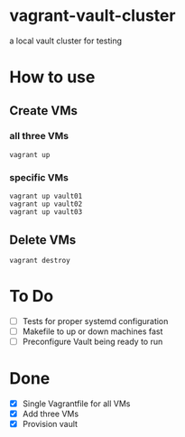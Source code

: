 # vagrant-vault-cluster
a local vault cluster for testing

# How to use
## Create VMs
### all three VMs
    vagrant up

### specific VMs
    vagrant up vault01
    vagrant up vault02
    vagrant up vault03
    
## Delete VMs
    vagrant destroy
    
# To Do
- [ ] Tests for proper systemd configuration
- [ ] Makefile to up or down machines fast
- [ ] Preconfigure Vault being ready to run

# Done
- [x] Single Vagrantfile for all VMs
- [x] Add three VMs
- [x] Provision vault
